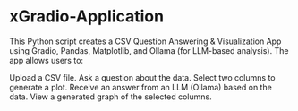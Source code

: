 # xGradio-Application

This Python script creates a CSV Question Answering & Visualization App using Gradio, Pandas, Matplotlib, and Ollama (for LLM-based analysis). The app allows users to:

Upload a CSV file.
Ask a question about the data.
Select two columns to generate a plot.
Receive an answer from an LLM (Ollama) based on the data.
View a generated graph of the selected columns.

